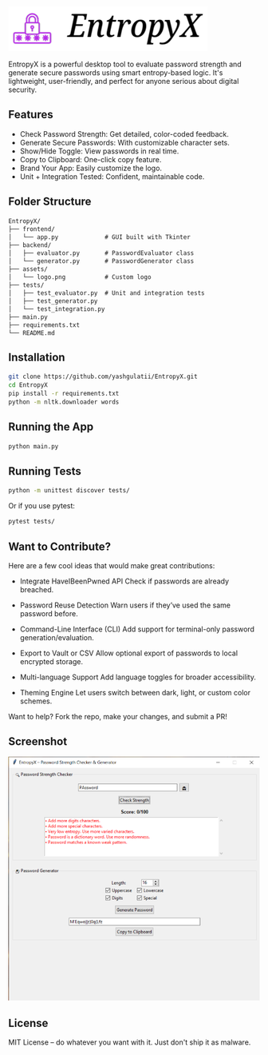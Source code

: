 
![EntropyX](assets/logo.png)


EntropyX is a powerful desktop tool to evaluate password strength and generate secure passwords using smart entropy-based logic. It's lightweight, user-friendly, and perfect for anyone serious about digital security.


## Features

* Check Password Strength: Get detailed, color-coded feedback.
* Generate Secure Passwords: With customizable character sets.
* Show/Hide Toggle: View passwords in real time.
* Copy to Clipboard: One-click copy feature.
* Brand Your App: Easily customize the logo.
* Unit + Integration Tested: Confident, maintainable code.


## Folder Structure

```
EntropyX/
├── frontend/
│   └── app.py             # GUI built with Tkinter
├── backend/
│   ├── evaluator.py       # PasswordEvaluator class
│   └── generator.py       # PasswordGenerator class
├── assets/
│   └── logo.png           # Custom logo
├── tests/                 
│   ├── test_evaluator.py  # Unit and integration tests
│   ├── test_generator.py
│   └── test_integration.py    
├── main.py
├── requirements.txt
└── README.md
```



## Installation

```bash
git clone https://github.com/yashgulatii/EntropyX.git
cd EntropyX
pip install -r requirements.txt
python -m nltk.downloader words
```

## Running the App

```bash
python main.py
```


## Running Tests

```bash
python -m unittest discover tests/
```

Or if you use pytest:

```bash
pytest tests/
```



## Want to Contribute?

Here are a few cool ideas that would make great contributions:

* Integrate HaveIBeenPwned API
  Check if passwords are already breached.

* Password Reuse Detection
  Warn users if they’ve used the same password before.

* Command-Line Interface (CLI)
  Add support for terminal-only password generation/evaluation.

* Export to Vault or CSV
  Allow optional export of passwords to local encrypted storage.

* Multi-language Support
  Add language toggles for broader accessibility.

* Theming Engine
  Let users switch between dark, light, or custom color schemes.

Want to help? Fork the repo, make your changes, and submit a PR!


## Screenshot

![EntropyX GUI](assets/demo.png)



## License

MIT License – do whatever you want with it. Just don't ship it as malware.

